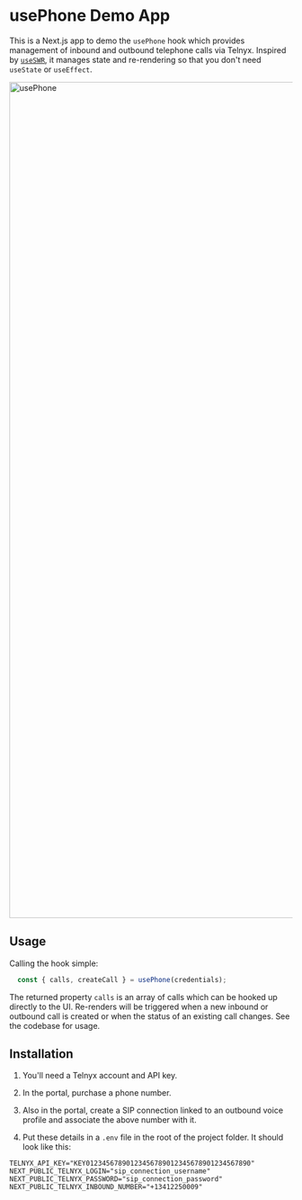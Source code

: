 # usePhone Demo App

This is a Next.js app to demo the `usePhone` hook which provides management of inbound and outbound telephone calls via Telnyx. Inspired by [`useSWR`](https://swr.vercel.app/), it manages state and re-rendering so that you don't need `useState` or `useEffect`.

<img width="1486" alt="usePhone" src="https://github.com/user-attachments/assets/9ec99ba0-6cbf-41d6-868b-c1612c078470">


## Usage 

Calling the hook simple:

```typescript
  const { calls, createCall } = usePhone(credentials);
```

The returned property `calls` is an array of calls which can be hooked up directly to the UI. Re-renders will be triggered when a new inbound or outbound call is created or when the status of an existing call changes. See the codebase for usage.

## Installation

1. You'll need a Telnyx account and API key.

2. In the portal, purchase a phone number.

3. Also in the portal, create a SIP connection linked to an outbound voice profile and associate the above number with it.

4. Put these details in a `.env` file in the root of the project folder. It should look like this:

```
TELNYX_API_KEY="KEY01234567890123456789012345678901234567890"
NEXT_PUBLIC_TELNYX_LOGIN="sip_connection_username"
NEXT_PUBLIC_TELNYX_PASSWORD="sip_connection_password"
NEXT_PUBLIC_TELNYX_INBOUND_NUMBER="+13412250009"
```

